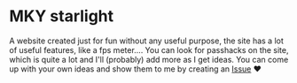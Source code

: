 # MKY starlight
A website created just for fun without any useful purpose, the site has a lot of useful features, like a fps meter....
You can look for passhacks on the site, which is quite a lot and I'll (probably) add more as I get ideas.
You can come up with your own ideas and show them to me by creating an [Issue](https://github.com/makarasty/makarasty.github.io/issues) ❤
